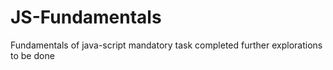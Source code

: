 # JS-Fundamentals

Fundamentals of java-script
mandatory task completed 
further explorations to be done 

